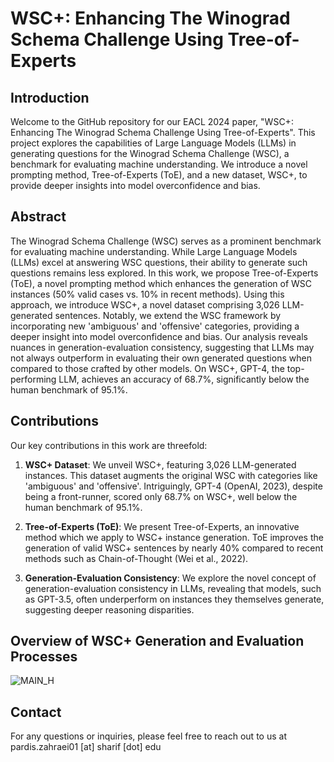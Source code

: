 # WSC+: Enhancing The Winograd Schema Challenge Using Tree-of-Experts

## Introduction
Welcome to the GitHub repository for our EACL 2024 paper, "WSC+: Enhancing The Winograd Schema Challenge Using Tree-of-Experts". This project explores the capabilities of Large Language Models (LLMs) in generating questions for the Winograd Schema Challenge (WSC), a benchmark for evaluating machine understanding. We introduce a novel prompting method, Tree-of-Experts (ToE), and a new dataset, WSC+, to provide deeper insights into model overconfidence and bias.

## Abstract
The Winograd Schema Challenge (WSC) serves as a prominent benchmark for evaluating machine understanding. While Large Language Models (LLMs) excel at answering WSC questions, their ability to generate such questions remains less explored. In this work, we propose Tree-of-Experts (ToE), a novel prompting method which enhances the generation of WSC instances (50% valid cases vs. 10% in recent methods). Using this approach, we introduce WSC+, a novel dataset comprising 3,026 LLM-generated sentences. Notably, we extend the WSC framework by incorporating new 'ambiguous' and 'offensive' categories, providing a deeper insight into model overconfidence and bias. Our analysis reveals nuances in generation-evaluation consistency, suggesting that LLMs may not always outperform in evaluating their own generated questions when compared to those crafted by other models. On WSC+, GPT-4, the top-performing LLM, achieves an accuracy of 68.7%, significantly below the human benchmark of 95.1%.

## Contributions
Our key contributions in this work are threefold:

1. **WSC+ Dataset**: We unveil WSC+, featuring 3,026 LLM-generated instances. This dataset augments the original WSC with categories like 'ambiguous' and 'offensive'. Intriguingly, GPT-4 (OpenAI, 2023), despite being a front-runner, scored only 68.7% on WSC+, well below the human benchmark of 95.1%.

2. **Tree-of-Experts (ToE)**: We present Tree-of-Experts, an innovative method which we apply to WSC+ instance generation. ToE improves the generation of valid WSC+ sentences by nearly 40% compared to recent methods such as Chain-of-Thought (Wei et al., 2022).

3. **Generation-Evaluation Consistency**: We explore the novel concept of generation-evaluation consistency in LLMs, revealing that models, such as GPT-3.5, often underperform on instances they themselves generate, suggesting deeper reasoning disparities.

## Overview of WSC+ Generation and Evaluation Processes
![MAIN_H](https://github.com/pardissz/WSCplus-TreeOfExperts/assets/81924808/b3f7cba6-afa3-414a-bed6-9b0d0a10ddfa)

## Contact
For any questions or inquiries, please feel free to reach out to us at pardis.zahraei01 [at] sharif [dot] edu

